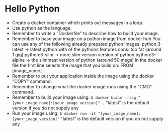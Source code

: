 # Hello Python

* Create a docker container which prints out messages in a loop.
* Use python as the language.
* Remember to write a "Dockerfile" to describe how to build your image.
* Remember to base your image on a python image from docker hub
    You can use any of the following already prepared python images:
    python:3-latest -> latest python with of the pythons features
        cons: too fat (around 1 gig)
    python:3-slim -> more slim version version of python
    python:3-alpine -> the slimmest version of python (around 50 megs)
    in the docker file the first line selects the image that you build on:
    FROM [image_name]
* Remember to put your application inside the image using the docker "COPY" command.
* Remember to change what the docker image runs using the "CMD" command.
* Remember to build your image using:
    `$ docker build --tag "[your_image_name]:[your_image_version]" .`
    "latest" is the default version if you do not supply any
* Run your image using:
    `$ docker run -it "[your_image_name]:[your_image_version]"`
    "latest" is the default version if you do not supply any
